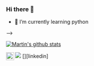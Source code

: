 ### Hi there 👋

- 🌱 I’m currently learning python 

-->

[![Martin's github stats](https://github-readme-stats.vercel.app/api?username=Martin00088&show_icons=true&theme=nord&hide=["contribs","issues"])](https://github.com/Martin00088)

[![](https://img.shields.io/badge/Gmail-Martinpro.099@gmail.com-red)](https://mail.google.com/mail/u/0/?tab=km#inbox)
[<img align="left" alt="Martin | LinkedIn" width="22px" src="[https://cdn.jsdelivr.net/npm/simple-icons@v3/icons/linkedin.svg](https://play.google.com/store/apps/details?id=com.linkedin.android&hl=es&gl=US)" />][linkedin]

